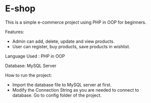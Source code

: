 # E-shop
This is a simple e-commerce project using PHP in OOP for beginners.

Features:
* Admin can add, delete, update and view products.
* User can register, buy products, save products in wishlist.

Language Used : PHP in OOP

Database: MySQL Server

How to run the project:
* Import the database file to MySQL server at first.
* Modify the Connection String as you are needed to connect to database. Go to config folder of the project.


